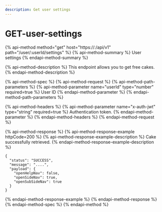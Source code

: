 ```yaml
---
description: Get user settings
---
```


# GET-user-settings

{% api-method method="get" host="https://<host>:<port>/api/v1" path="/user/:userId/settings" %}
{% api-method-summary %}
User settings
{% endapi-method-summary %}

{% api-method-description %}
This endpoint allows you to get free cakes.
{% endapi-method-description %}

{% api-method-spec %}
{% api-method-request %}
{% api-method-path-parameters %}
{% api-method-parameter name="userId" type="number" required=true %}
User ID
{% endapi-method-parameter %}
{% endapi-method-path-parameters %}

{% api-method-headers %}
{% api-method-parameter name="x-auth-jwt" type="string" required=true %}
Authentication token.
{% endapi-method-parameter %}
{% endapi-method-headers %}
{% endapi-method-request %}

{% api-method-response %}
{% api-method-response-example httpCode=200 %}
{% api-method-response-example-description %}
Cake successfully retrieved.
{% endapi-method-response-example-description %}

```
{
  "status": "SUCCESS",
  "message": "....",
  "payload": {
    "openHelpNav": false,
    "openSideNav": true,
    "openSubSideNav": true
  }
}
```
{% endapi-method-response-example %}
{% endapi-method-response %}
{% endapi-method-spec %}
{% endapi-method %}



